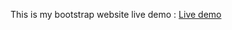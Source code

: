 This is my bootstrap website live demo :
[Live demo](https://komailk.github.io/Bootstrap-assignement/)
